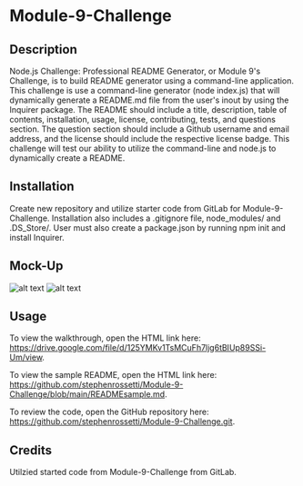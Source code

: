 # Module-9-Challenge

## Description

Node.js Challenge: Professional README Generator, or Module 9's Challenge, is to build README generator using a command-line application. This challenge is use a command-line generator (node index.js) that will dynamically generate a README.md file from the user's inout by using the Inquirer package. The README should include a title, description, table of contents, installation, usage, license, contributing, tests, and questions section. The question section should include a Github username and email address, and the license should include the respective license badge. This challenge will test our ability to utilize the command-line and node.js to dynamically create a README.

## Installation

Create new repository and utilize starter code from GitLab for Module-9-Challenge. Installation also includes a .gitignore file, node_modules/ and .DS_Store/. User must also create a package.json by running npm init and install Inquirer.

## Mock-Up

![alt text](https://github.com/stephenrossetti/Module-9-Challenge/blob/main/assets/MockUp1.png)
![alt text](https://github.com/stephenrossetti/Module-9-Challenge/blob/main/assets/MockUp2.png)

## Usage

To view the walkthrough, open the HTML link here: https://drive.google.com/file/d/125YMKv1TsMCuFh7ljg6tBIUp89SSi-Um/view.

To view the sample README, open the HTML link here: https://github.com/stephenrossetti/Module-9-Challenge/blob/main/READMEsample.md.

To review the code, open the GitHub repository here: https://github.com/stephenrossetti/Module-9-Challenge.git.

## Credits

Utilzied started code from Module-9-Challenge from GitLab.
